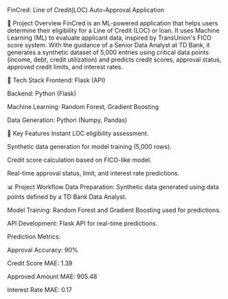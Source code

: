 FinCred: Line of Credit(LOC) Auto-Approval Application

📌 Project Overview
FinCred is an ML-powered application that helps users determine their eligibility for a Line of Credit (LOC) or loan. It uses Machine Learning (ML) to evaluate applicant data, inspired by TransUnion's FICO score system. With the guidance of a Senior Data Analyst at TD Bank, it generates a synthetic dataset of 5,000 entries using critical data points (income, debt, credit utilization) and predicts credit scores, approval status, approved credit limits, and interest rates.

🚀 Tech Stack
Frontend: Flask (API)

Backend: Python (Flask)

Machine Learning: Random Forest, Gradient Boosting

Data Generation: Python (Numpy, Pandas)

🌟 Key Features
Instant LOC eligibility assessment.

Synthetic data generation for model training (5,000 rows).

Credit score calculation based on FICO-like model.

Real-time approval status, limit, and interest rate predictions.

📊 Project Workflow
Data Preparation: Synthetic data generated using data points defined by a TD Bank Data Analyst.

Model Training: Random Forest and Gradient Boosting used for predictions.

API Development: Flask API for real-time predictions.

Prediction Metrics:

Approval Accuracy: 90%

Credit Score MAE: 1.39

Approved Amount MAE: 905.48

Interest Rate MAE: 0.17
